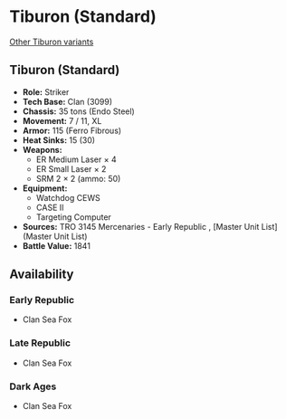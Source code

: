 # Tiburon (Standard) 

[Other Tiburon variants](../tiburon.md) 

## Tiburon (Standard) 

- **Role:** Striker 
- **Tech Base:** Clan (3099) 
- **Chassis:** 35 tons (Endo Steel) 
- **Movement:** 7 / 11, XL 
- **Armor:** 115 (Ferro Fibrous) 
- **Heat Sinks:** 15 (30) 
- **Weapons:** 
  - ER Medium Laser × 4 
  - ER Small Laser × 2 
  - SRM 2 × 2 (ammo: 50) 
- **Equipment:** 
  - Watchdog CEWS 
  - CASE II 
  - Targeting Computer 
- **Sources:** TRO 3145 Mercenaries - Early Republic , [Master Unit List](Master Unit List) 
- **Battle Value:** 1841 

## Availability 

### Early Republic 

- Clan Sea Fox 

### Late Republic 

- Clan Sea Fox 

### Dark Ages 

- Clan Sea Fox 

